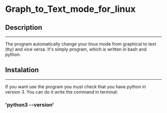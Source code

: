 # Graph_to_Text_mode_for_linux
## Description
-----

The program automatically change your linux mode from graphical to text (tty) and vice versa.
It's simply program, which is written in bash and python. 

## Instalation
-----

If you want use the program you must check that you have python in version 3. You can do it write the command in terminal:
### 'python3 --version'

